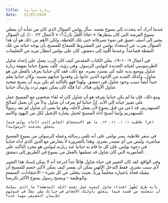 ```yaml
---
title:  زيارة حنانيا
date:   31/07/2018
---
```


عندما أدرك أنه يتحدث إلى يسوع نفسه، سأل بولس السؤال الذي كان من شأنه أن يعطي يسوع الفرصة التي كان ينتظرها: « ‹مَاذَا أَفْعَلُ يَارَبُّ؟› » (أعمال ٢٢: ١٠). إن السؤال يشير إلى أسف عميق في ضوء تصرفاته حتى تلك اللحظة، ولكن الأهم من ذلك هو أن هذا السؤال يعرب عن استعداد بولس غير المشروط للسماح للمسيح بأن يوجه حياته من تلك النقطة فصاعداً. وعندما اُقْتِيدَ إلى دمشق، كان على بولس انتظار مزيد من التعليمات.

في أعمال ٩: ١٠-١٩، يعلن الكتاب المقدس كيف كان الرب يعمل على إعداد شاول الطرسوسي لحياته الجديدة كبولس الرسول. وفي رؤية، كلّف يسوعُ حنانيا بمهمة زيارة شاول ووضع يديه عليه كي يسترد بصره. مع ذلك، فقد كان حناينا يعرف بالفعل مَن هو شاول، وكذلك العديد من الإخوة الذين عانوا بل وفقدوا حياتهم بسببه. وكان حنانيا يعلم جيداً أيضاً سبب وجود شاول في دمشق. ولهذا فهو بالتأكيد لم يكن يريد أن يصبح ضحية شاول الأولى هناك. لذا فإنَّه كان يمكن تفهم تردد وارتباك حنانيا.

ومع ذلك، فإن ما لم يكن حنانيا يعرفه هو أن شاول كان له لقاء شخصي مع المسيح عمل على تغيير حياته إلى الأبد. إنَّ حنانيا لم يعرف أن شاول بدلاً من أن يعمل لصالح السنهدريم، قد دُعي من قبل يسوع لأن يعمل لأجله، وهو ما يعني أن شاول لم يعد رسولاً للسنهدريم وإنما أصبح أداة المسيح لحمل بشارة الإنجيل لكل من اليهود والأمم.

`اقرأ غلاطية ١: ١، ١١، ١٢. ما هو الاستحقاق الخاص الذي ادّعاه بولس فيما يتعلق بخدمته الرسولية؟`

في سفر غلاطية، يصر بولس على أنه تلقى رسالته وعمله الرسولي من يسوع المسيح مباشرة، وليس من أي مصدر بشري. وهذا بالضرورة لا يتعارض مع الدور الذي أداه حنانيا في دعوة بولس. فإن كل ما قام به حنانيا عند زيارته لبولس هو مجرد التأكيد على المأمورية التي كان شاول قد تسلمها بالفعل من يسوع في الطريق إلى دمشق.

وفي الواقع، لقد كان التغيير في حياة شاول هائلاً جداً لدرجة أنه لا يمكن إسناد هذا التغيير لأي سبب بشري. فقط التدخل الإلهي يمكن أن يفسر كيف يمكن لأكبر خصم للمسيح أن يتقبله فجأة باعتباره مخلصاً ورباً، بحيث يتخلى عن كل شيء – الاعتقادات، السمعة والوظيفة – ويصبح رسول يسوع الأكثر تكريساً.

`بأية طرق يُظْهِرُ اهتداء شاول كيفية عمل نعمة الله المدهشة؟ ما الذي يمكنك أن تتعلمه من قصته فيما يتعلق بأولئك الأشخاص في حياتك مِمَّن تشكُ في قبولهم للإيمان الحقيقي مهما حدث؟`